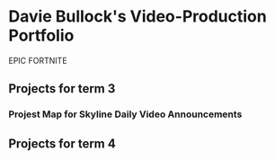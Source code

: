 # Davie Bullock's Video-Production Portfolio

EPIC FORTNITE

## Projects for term 3

### Projest Map for Skyline Daily Video Announcements

## Projects for term 4
